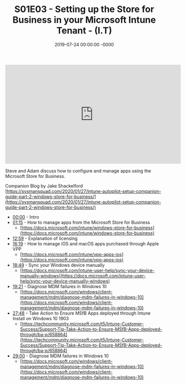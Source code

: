 ﻿---
layout: post
title: "S01E03 - Setting up the Store for Business in your Microsoft Intune Tenant - (I.T)"
date: 2019-07-24 00:00:00 -0000
categories:
---

<iframe loading="lazy" width="560" height="315" src="https://www.youtube.com/embed/uG9JHA47gdw" title="YouTube video player" frameborder="0" allow="accelerometer; autoplay; clipboard-write; encrypted-media; gyroscope; picture-in-picture" allowfullscreen></iframe>

Steve and Adam discuss how to configure and manage apps using the Microsoft Store for Business.

Companion Blog by Jake Shackelford
[https://sysmansquad.com/2020/01/27/intune-autopilot-setup-companion-guide-part-2-windows-store-for-business/](https://sysmansquad.com/2020/01/27/intune-autopilot-setup-companion-guide-part-2-windows-store-for-business/)

 * [00:00](https://www.youtube.com/watch?v=uG9JHA47gdw&t=0s) - Intro
 * [01:15](https://www.youtube.com/watch?v=uG9JHA47gdw&t=75s) - How to manage apps from the Microsoft Store for Business
   - [https://docs.microsoft.com/intune/windows-store-for-business](https://docs.microsoft.com/intune/windows-store-for-business)
 * [12:59](https://www.youtube.com/watch?v=uG9JHA47gdw&t=779s) - Explanation of licensing
 * [16:19](https://www.youtube.com/watch?v=uG9JHA47gdw&t=979s) - How to manage iOS and macOS apps purchased through Apple VPP
   - [https://docs.microsoft.com/intune/vpp-apps-ios](https://docs.microsoft.com/intune/vpp-apps-ios)
 * [18:49](https://www.youtube.com/watch?v=uG9JHA47gdw&t=1129s) - Sync your Windows device manually
   - [https://docs.microsoft.com/intune-user-help/sync-your-device-manually-windows](https://docs.microsoft.com/intune-user-help/sync-your-device-manually-windows)
 * [19:21](https://www.youtube.com/watch?v=uG9JHA47gdw&t=1161s) - Diagnose MDM failures in Windows 10
   - [https://docs.microsoft.com/windows/client-management/mdm/diagnose-mdm-failures-in-windows-10](https://docs.microsoft.com/windows/client-management/mdm/diagnose-mdm-failures-in-windows-10)
 * [27:48](https://www.youtube.com/watch?v=uG9JHA47gdw&t=1668s) - Take Action to Ensure MSfB Apps deployed through Intune Install on Windows 10 1903
   - [https://techcommunity.microsoft.com/t5/Intune-Customer-Success/Support-Tip-Take-Action-to-Ensure-MSfB-Apps-deployed-through/ba-p/658864](https://techcommunity.microsoft.com/t5/Intune-Customer-Success/Support-Tip-Take-Action-to-Ensure-MSfB-Apps-deployed-through/ba-p/658864)
 * [29:00](https://www.youtube.com/watch?v=uG9JHA47gdw&t=1740s) - Diagnose MDM failures in Windows 10
   - [https://docs.microsoft.com/windows/client-management/mdm/diagnose-mdm-failures-in-windows-10](https://docs.microsoft.com/windows/client-management/mdm/diagnose-mdm-failures-in-windows-10)

